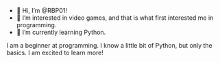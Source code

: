 - 👋 Hi, I’m @RBP01!
- 👀 I’m interested in video games, and that is what first interested me in programming.
- 🌱 I’m currently learning Python.

I am a beginner at programming. I know a little bit of Python, but only the basics. I am excited to learn more!
